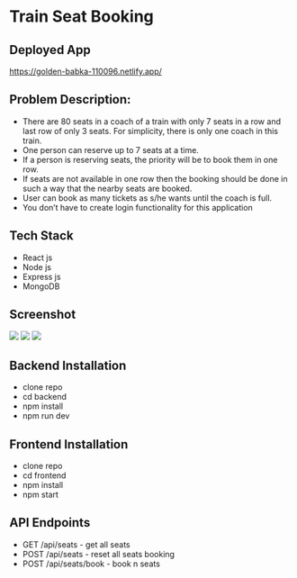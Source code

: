 # Train Seat Booking

## Deployed App
https://golden-babka-110096.netlify.app/

## Problem Description:
- There are 80 seats in a coach of a train with only 7 seats in a row and last row of only 3 seats. For
simplicity, there is only one coach in this train.
- One person can reserve up to 7 seats at a time.
- If a person is reserving seats, the priority will be to book them in one row.
- If seats are not available in one row then the booking should be done in such a way that the nearby
seats are booked.
- User can book as many tickets as s/he wants until the coach is full.
- You don’t have to create login
functionality for this application

## Tech Stack
- React js
- Node js
- Express js
- MongoDB

## Screenshot
<img src="C:\Users\asus\Downloads\11.png" />
<img src="C:\Users\asus\Downloads\22.jpg" />
<img src="C:\Users\asus\Downloads\33.jpg" />

## Backend Installation
- clone repo
- cd backend
- npm install
- npm run dev

## Frontend Installation
- clone repo
- cd frontend
- npm install
- npm start

## API Endpoints
- GET /api/seats - get all seats
- POST /api/seats - reset all seats booking
- POST /api/seats/book - book n seats
  
